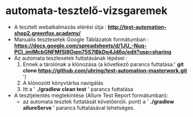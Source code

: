 # automata-tesztelő-vizsgaremek
- A tesztelt webalkalmazás elérési útja : **http://test-automation-shop2.greenfox.academy/**
- Manuális tesztesetek Google Táblázatok formátumban : **https://docs.google.com/spreadsheets/d/1JU_-Nuq-PCI_imIMcbGNFMfSI8Oqm75S7lBkDq4Jd6o/edit?usp=sharing**
- Az automata tesztesetek futtatásának lépései : 
  1. Ennek a tárolónak a klónozása (a következő parancs futtatása:' **git clone https://github.com/uhring/test-automation-masterwork.git** ') 
  2. A klónozott könyvtárba navigálás
  3. Itt a ' **./gradlew clean test** ' parancs futtatása
- A tesztjelentés megtekintése (Allure Test Report formátumban):
  - az automata tesztek futtatását követően(iii. pont) a ' **./gradlew allureServe** ' parancs futtatásával lehetséges.
